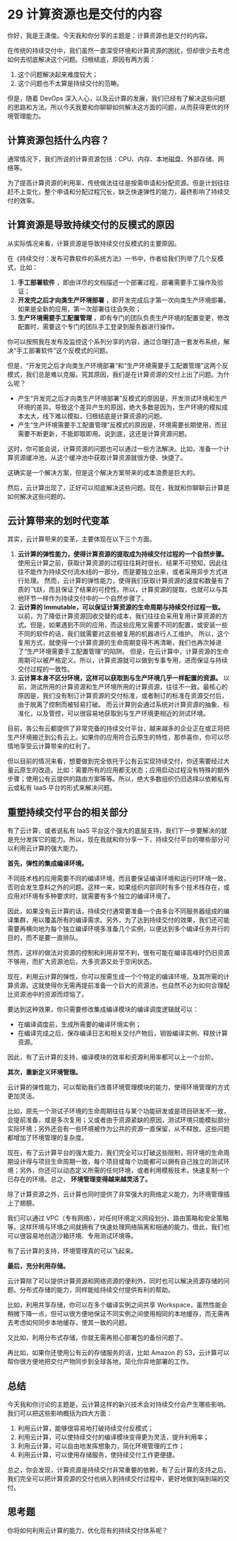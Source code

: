 29 计算资源也是交付的内容
==============

你好，我是王潇俊。今天我和你分享的主题是：计算资源也是交付的内容。

在传统的持续交付中，我们虽然一直深受环境和计算资源的困扰，但却很少去考虑如何去彻底解决这个问题。归根结底，原因有两方面：

1. 这个问题解决起来难度较大；
2. 这个问题也不太算是持续交付的范畴。

但是，随着 DevOps 深入人心，以及云计算的发展，我们已经有了解决这些问题的思路和方法。所以今天我要和你聊聊如何解决这方面的问题，从而获得更优的环境管理能力。

计算资源包括什么内容？
-----------

通常情况下，我们所说的计算资源包括：CPU、内存、本地磁盘、外部存储、网络等。

为了提高计算资源的利用率，传统做法往往是按需申请和分配资源。但是计划往往赶不上变化，整个申请和分配过程冗长，缺乏快速弹性的能力，最终影响了持续交付的效率。

计算资源是导致持续交付的反模式的原因
------------------

从实际情况来看，计算资源是导致持续交付反模式的主要原因。

在《持续交付：发布可靠软件的系统方法》一书中，作者给我们列举了几个反模式，比如：

1. **手工部署软件** ，即由详尽的文档描述一个部署过程，部署需要手工操作及验证；
2. **开发完之后才向类生产环境部署** ，即开发完成后才第一次向类生产环境部署，如果是全新的应用，第一次部署往往会失败；
3. **生产环境需要手工配置管理** ，即有专门的团队负责生产环境的配置变更，修改配置时，需要这个专门的团队手工登录到服务器进行操作。

你可以按照我在发布及监控这个系列分享的内容，通过合理打造一套发布系统，解决“手工部署软件”这个反模式的问题。

但是，“开发完之后才向类生产环境部署”和“生产环境需要手工配置管理”这两个反模式，我们总是难以克服。究其原因，我们是在计算资源的交付上出了问题。为什么呢？

* 产生“开发完之后才向类生产环境部署”反模式的原因是，开发测试环境和生产环境的差异。导致这个差异产生的原因，绝大多数是因为，生产环境的模拟成本太大，线下难以模拟，归根结底是计算资源的问题。
* 产生“生产环境需要手工配置管理”反模式的原因是，环境需要长期使用，而且需要不断更新，不能即取即用。说到底，这还是计算资源问题。

这时，你可能会说，计算资源的问题也可以通过一些方法解决。比如，准备一个计算资源缓冲池，从这个缓冲池中获取计算资源就很方便、快捷了。

这确实是一个解决方案，但是这个解决方案带来的成本浪费是巨大的。

然后，云计算出现了，正好可以彻底解决这些问题。现在，我就和你聊聊云计算是如何解决这些问题的。

云计算带来的划时代变革
-----------

其实，云计算带来的变革，主要体现在以下三个方面。

1. **云计算的弹性能力，使得计算资源的提取成为持续交付过程的一个自然步骤。**    使用云计算之前，获取计算资源的过程往往耗时很长、结果不可预知，因此往往不能作为持续交付流水线的一部分，而是要独立出来，或者采用异步方式进行处理。 然而，云计算的弹性能力，使得我们获取计算资源的速度和数量有了质的飞跃，而且保证了结果的可控性。所以，计算资源的提取，也就可以与其他环节一样作为持续交付中的一个自然步骤了。
2. **云计算的 Immutable，可以保证计算资源的生命周期与持续交付过程一致。**    以前，为了降低计算资源回收交替的成本，我们往往会采用复用计算资源的方式。但是，如果遇到不同的应用，而这些应用又需要不同的配置，或安装一些不同的软件的话，我们就需要对这些被复用的机器进行人工维护。 所以，这个复用方式，就使得一个计算资源的生命周期变得不再清晰，我们也再次掉进了“生产环境需要手工配置管理”的陷阱。 但是，在云计算中，计算资源的生命周期可以被严格定义。所以，计算资源就可以做到专事专用，进而保证与持续交付过程的一致性。
3. **云计算本身不区分环境，这样可以获取到与生产环境几乎一样配置的资源。**    以前，测试所用的计算资源和生产环境所用的计算资源，往往不一致。最核心的原因是，我们没有制订计算资源的交付标准，或者制订的标准在资源交付后，由于脱离了控制而被轻易打破。 而云计算则会通过系统对计算资源的抽象、标准化，以及管控，可以很容易地获取到与生产环境更相近的测试环境。

目前，各公有云都提供了非常完备的持续交付平台，越来越多的企业正在或正将把生产环境搬迁到公有云上。如果你的应用符合云原生的特性，那恭喜你，你可以尽情地享受云计算带来的红利了。

但以目前的情况来看，想要做到完全依托于公有云实现持续交付，你还需要经过大量云原生的改造。比如：需要所有的应用都无状态；应用启动过程没有特殊的额外步骤；使用公有云提供的路由方案等等。所以，绝大多数组织仍旧选择以依赖私有云或私有 IaaS 平台的形式来解决问题。

重塑持续交付平台的相关部分
-------------

有了云计算，或者说私有 IaaS 平台这个强大的底层支持，我们下一步要解决的就是充分发挥它的能力。所以，现在我就和你分享一下，持续交付平台的哪些部分可以利用云计算的强大能力。

 **首先，弹性的集成编译环境。**

不同技术栈的应用需要不同的编译环境，而且要保证编译环境和运行时环境一致，否则会发生意料之外的问题。这样一来，如果组织内部同时有多个技术栈存在，或应用对环境有多种要求时，就需要有多个独立的编译环境了。

因此，如果没有云计算的话，持续交付通常要准备一个由多台不同服务器组成的编译集群，用以覆盖所有的编译需求。另外，为了达到持续交付的效果，我们还可能需要再横向地为每个独立编译环境多准备几个实例，以便达到多个编译任务并行的目的，而不是要一直排队。

然而，这样的做法对资源的控制和利用非常不利，很有可能在编译高峰时仍旧资源不够用，而扩大资源池后，大多资源又处于空闲状态。

现在，利用云计算的弹性，你可以按需生成一个个特定的编译环境，及其所需的计算资源。这就使得你无需再提前准备一个巨大的资源池，也自然不必为如何合理配比资源池中的资源而烦恼了。

要达到这种效果，你只需要修改集成编译模块的编译调度逻辑就可以：

* 在编译调度前，生成所需要的编译环境实例；
* 在编译完成之后，保存编译日志和相关交付产物后，销毁编译实例、释放计算资源。

因此，有了云计算的支持，编译模块的效率和资源利用率都可以上一个台阶。

 **其次，重新定义环境管理。**

云计算的弹性能力，可以帮助我们改善环境管理模块的能力，使得环境管理的方式更加灵活。

比如，原先一个测试子环境的生命周期往往与某个功能研发或是项目研发不一致，会提前准备，或是多次复用；又或者由于资源紧缺的原因，测试环境只能模拟部分实际环境；另外还会有一些环境被作为公共的资源一直保留，从不释放。这些问题都增加了环境管理的复杂度。

现在，有了云计算平台的强大能力，我们完全可以打破这些限制，将环境的生命周期设计得与项目生命周期一致，每个项目或每个功能都可以拥有自己独立的测试环境；另外，你还可以动态定义所需的任何环境，或者利用模板技术，快速复制一个已存在的环境。总之，  **环境管理变得越来越灵活了。**

除了计算资源之外，云计算也同时提供了非常强大的网络定义能力，为环境管理插上了翅膀。

我们可以通过 VPC（专有网络），对任何环境定义网段划分、路由策略和安全策略等。这样环境与环境之间就拥有了快速处理网络隔离和相通的能力。借此，我们也可以很容易地创造沙箱环境、专用测试环境等。

有了云计算的支持，环境管理真的可以飞起来。

 **最后，充分利用存储。**

云计算除了可以提供计算资源和网络资源的便利外，同时也可以解决资源存储的问题。分布式存储的能力，同样能给持续交付提供有利的帮助。

比如，利用共享存储，你可以在多个编译实例之间共享 Workspace，虽然性能会稍微下降一点，但可以很方便地保证不同实例之间使用相同的本地缓存，而无需再去考虑如何同步本地缓存，使其一致的问题。

又比如，利用分布式存储，你就无需再担心部署包的备份问题了。

再比如，如果你还使用公有云的存储服务的话，比如 Amazon 的 S3，云计算可以帮你很方便地把交付产物同步到全球各地，简化你异地部署的工作。

总结
---

今天我和你讨论的主题是，云计算这样的新兴技术会对持续交付会产生哪些影响。我们可以把这些影响概括为四大方面：

1. 利用云计算，能够很容易地打破持续交付反模式；
2. 利用云计算，可以使持续交付的编译模块变得更为灵活，提升利用率；
3. 利用云计算，可以自由地发挥想象力，简化环境管理的工作；
4. 利用云计算，可以使用存储服务，使持续交付工作更便捷。

总之，你会发现，计算资源是持续交付非常重要的依赖，有了云计算的支持之后，我们完全可以把计算资源的交付也纳入到持续交付过程中，更好地做到端到端的交付。

思考题
---

你将如何利用云计算的能力，优化现有的持续交付体系呢？
